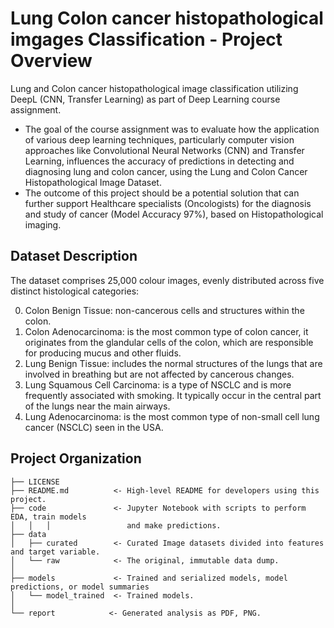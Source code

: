 # Lung Colon cancer histopathological imgages Classification - Project Overview
Lung and Colon cancer histopathological image classification utilizing DeepL (CNN, Transfer Learning) as part of Deep Learning course assignment.
- The goal of the course assignment was to evaluate how the application of various deep learning techniques, particularly computer vision approaches like Convolutional Neural Networks (CNN) and Transfer Learning, influences the accuracy of predictions in detecting and diagnosing lung and colon cancer, using the Lung and Colon Cancer Histopathological Image Dataset.
- The outcome of this project should be a potential solution that can further support Healthcare specialists (Oncologists) for the diagnosis and study of cancer (Model Accuracy 97%), based on Histopathological imaging.

## Dataset Description
The dataset comprises 25,000 colour images, evenly distributed across five distinct histological categories:

0. Colon Benign Tissue: non-cancerous cells and structures within the colon.
1. Colon Adenocarcinoma: is the most common type of colon cancer, it originates from the glandular cells of the colon, which are responsible for producing mucus and other fluids.
2. Lung Benign Tissue: includes the normal structures of the lungs that are involved in breathing but are not affected by cancerous changes.
3. Lung Squamous Cell Carcinoma: is a type of NSCLC and is more frequently associated with smoking. It typically occur in the central part of the lungs near the main airways.
4. Lung Adenocarcinoma: is the most common type of non-small cell lung cancer (NSCLC) seen in the USA.





Project Organization
------------

    ├── LICENSE
    ├── README.md          <- High-level README for developers using this project.
    ├── code               <- Jupyter Notebook with scripts to perform EDA, train models 
    │   │   │                 and make predictions.
    ├── data
    │   ├── curated        <- Curated Image datasets divided into features and target variable.
    │   └── raw            <- The original, immutable data dump.
    │
    ├── models             <- Trained and serialized models, model predictions, or model summaries
    │   └── model_trained  <- Trained models.   
    │
    └── report            <- Generated analysis as PDF, PNG.
